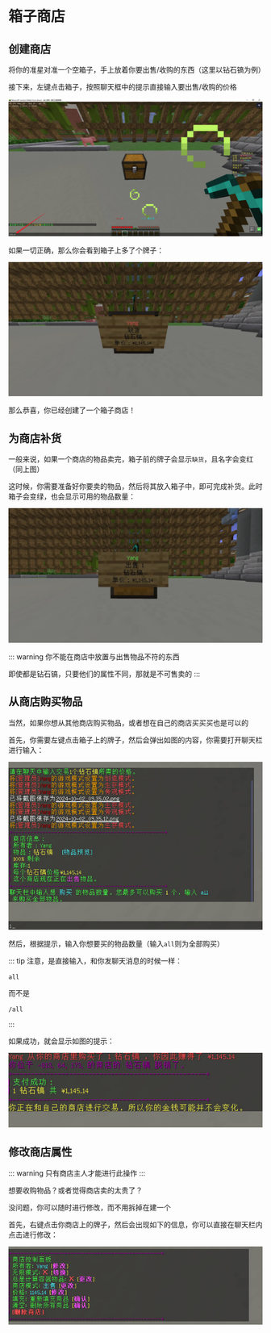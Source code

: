 # 箱子商店

## 创建商店

将你的准星对准一个空箱子，手上放着你要出售/收购的东西（这里以钻石镐为例）

接下来，左键点击箱子，按照聊天框中的提示直接输入要出售/收购的价格

![一个未完成的箱子商店](./unfinished_shop.jpg)

如果一切正确，那么你会看到箱子上多了个牌子：

![一个常见的箱子商店](./shop.webp)

那么恭喜，你已经创建了一个箱子商店！

## 为商店补货

一般来说，如果一个商店的物品卖完，箱子前的牌子会显示`缺货`，且名字会变红（同上图）

这时候，你需要准备好你要卖的物品，然后将其放入箱子中，即可完成补货。此时箱子会变绿，也会显示可用的物品数量：

![一个可用的商店](./shop_with_items.webp)

::: warning
你不能在商店中放置与出售物品不符的东西

即使都是钻石镐，只要他们的属性不同，那就是不可售卖的
:::

## 从商店购买物品

当然，如果你想从其他商店购买物品，或者想在自己的商店买买买也是可以的

首先，你需要左键点击箱子上的牌子，然后会弹出如图的内容，你需要打开聊天栏进行输入：

![在聊天栏打开的商店购买确认](./shop_buy_0.jpg)

然后，根据提示，输入你想要买的物品数量（输入`all`则为全部购买）

::: tip
注意，是直接输入，和你发聊天消息的时候一样：

```plain
all
```

而不是

```plain
/all
```

:::

如果成功，就会显示如图的提示：

![购买成功提示](./shop_buy_1.jpg)

## 修改商店属性

::: warning
只有商店主人才能进行此操作
:::

想要收购物品？或者觉得商店卖的太贵了？

没问题，你可以随时进行修改，而不用拆掉在建一个

首先，右键点击你商店上的牌子，然后会出现如下的信息，你可以直接在聊天栏内点击进行修改：

![商店控制面板](./shop_control_panel.jpg)
